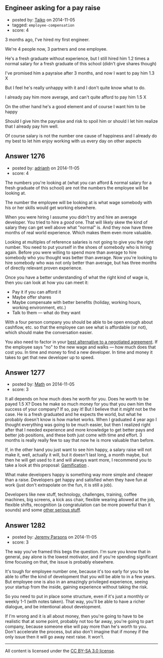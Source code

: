 ## Engineer asking for a pay raise

- posted by: [Taiko](https://stackexchange.com/users/334941/taiko) on 2014-11-05
- tagged: `employee-compensation`
- score: 4

<p>3 months ago, I've hired my first engineer.</p>

<p>We're 4 people now, 3 partners and one employee.</p>

<p>He's a fresh graduate without experience, but I still hired him 1.2 times a normal salary for a fresh graduate of this school (didn't give shares though)</p>

<p>I've promised him a payraise after 3 months, and now I want to pay him 1.3 X</p>

<p>But I feel he's really unhappy with it and I don't quite know what to do.</p>

<p>I already pay him more average, and can't quite afford to pay him 1.5 X</p>

<p>On the other hand he's a good element and of course I want him to be happy</p>

<p>Should I give him the payraise and risk to spoil him or should I let him realize that I already pay him well.</p>

<p>Of course salary is not the number one cause of happiness and I already do my best to let him enjoy working with us every day on other aspects</p>



## Answer 1276

- posted by: [adrianh](https://stackexchange.com/users/7553/adrianh) on 2014-11-05
- score: 4

<p>The numbers you're looking at (what you can afford &amp; normal salary for a fresh graduate of this school) are not the numbers the employee will be looking at.</p>

<p>The number the employee will be looking at is what wage somebody with his or her skills would get working elsewhere. </p>

<p>When you were hiring I assume you didn't try and hire an average developer. You tried to hire a <em>good</em> one. That will likely skew the kind of salary they can get well above what "normal" is. And they now have three months of real world experience. Which makes them even more valuable.</p>

<p>Looking at multiples of reference salaries is not going to give you the right number. You need to put yourself in the shoes of somebody who is hiring again. Before you were willing to spend more than average to hire somebody who you thought was better than average. Now you're looking to hire somebody who was not only better than average, but has three months of directly relevant proven experience.</p>

<p>Once you have a better understanding of what the right kind of wage is, then you can look at how you can meet it:</p>

<ul>
<li>Pay it if you can afford it</li>
<li>Maybe offer shares</li>
<li>Maybe compensate with better benefits (holiday, working hours, working environment, etc.)</li>
<li>Talk to them — what do they want</li>
</ul>

<p>With a four person company you should be able to be open enough about cashflow, etc. so that the employee can see what is affordable (or not), which should make the conversation easier.</p>

<p>You also need to factor in your <a href="http://en.wikipedia.org/wiki/Best_alternative_to_a_negotiated_agreement" rel="nofollow">best alternative to a negotiated agreement</a>. If the employee says "no" to the new wage and walks — how much does that cost you. In time and money to find a new developer. In time and money it takes to get that new developer up to speed. </p>



## Answer 1277

- posted by: [Math](https://stackexchange.com/users/2225566/math) on 2014-11-05
- score: 3

<p>It all depends on how much does he worth for you. Does he worth to be payed 1.5 X? Does he make so much money for you that you own him the success of your company? If so, pay it! But I believe that it <em>might</em> not be the case. He is a fresh graduated and he expects the world, but what he probably doesn't know is how market works. When I graduated 4 year ago I thought everything was going to be much easier, but then I realized right after that I needed experience and more knowledge to get better pays and better job positions, and these both just come with time and effort. 3 months is really really few to say that now he is more valuable than before. </p>

<p>If, in the other hand you just want to see him happy, a salary raise will not make it, well, actually it will, but it doesn't last long, a month maybe, but then he will get used to it and will always want more, I recommend you to take a look at this proposal: <a href="https://area51.stackexchange.com/proposals/61762/gamification">Gamification</a> .</p>

<p>What make developers happy is something way more simple and cheaper than a raise. Developers get happy and satisfied when they have fun at work (just don't extrapolate on the fun, it is still a job). </p>

<p>Developers like new stuff, technology, challenges, training, coffee machines, big screens, a kick ass chair, flexible wearing allowed at the job, flexible shifts,  recognition (a congratulation can be more powerful than it sounds) and some <a href="http://www.softwarebyrob.com/2006/10/31/nine-things-developers-want-more-than-money/" rel="nofollow">other serious stuff</a>. </p>



## Answer 1282

- posted by: [Jeremy Parsons](https://stackexchange.com/users/497810/jeremy-parsons) on 2014-11-05
- score: 3

<p>The way you've framed this begs the question. I'm sure you know that in general, pay alone is the lowest motivator, and if you're spending significant time focusing on that, the issue is probably elsewhere.</p>

<p>It's tough for employee number one, because it's too early for you to be able to offer the kind of development that you will be able to in a few years. But employee one is also in an amazingly privileged experience, seeing your startup from the inside, gaining experience without taking the risk.</p>

<p>So you need to put in place some structure, even if it's just a monthly or weekly 1-1 (with notes taken). That way, you'll be able to have a richer dialogue, and be intentional about development.</p>

<p>If I'm wrong and it is all about money, then you're going to have to be realistic that at some point, probably not too far away, you're going to part company, because someone else will pay more than he's worth to you. Don't accelerate the process, but also don't imagine that if money if the only issue then it will go away next raise. It won't.</p>




---

All content is licensed under the [CC BY-SA 3.0 license](https://creativecommons.org/licenses/by-sa/3.0/).
